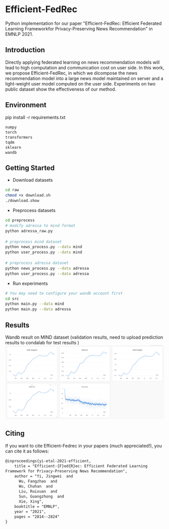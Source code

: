 # Efficient-FedRec
Python implementation for our paper "Efficient-FedRec: Efficient Federated Learning Frameworkfor Privacy-Preserving News Recommendation" in EMNLP 2021.

## Introduction
Directly applying federated learning on news recommendation models will lead to high computation and communication cost on user side.
In this work, we propose Efficient-FedRec, in which we dicompose the news recommendation model into a large news model maintained on server and a light-weight user model computed on the user side.
Experiments on two public dataset show the effectiveness of our method.


## Environment
pip install -r requirements.txt
```
numpy
torch
transformers
tqdm
sklearn
wandb
```

## Getting Started
* Download datasets 
```bash
cd raw
chmod +x download.sh
./download.show
```
* Preprocess datasets 
```bash
cd preprocess
# modify adressa to mind format
python adressa_raw.py

# preprocess mind dataset
python news_process.py --data mind
python user_process.py --data mind

# preprocess adressa dataset
python news_process.py --data adressa
python user_process.py --data adressa
```

* Run experiments
```bash
# You may need to configure your wandb account first
cd src
python main.py --data mind
python main.py --data adressa
```


## Results
Wandb result on MIND dataset (validation results, need to upload prediction results to condalab for test results )
![](./.figure/mind-result.png)

## Citing
If you want to cite Efficient-Fedrec in your papers (much appreciated!), you can cite it as follows:
```
@inproceedings{yi-etal-2021-efficient,
    title = "Efficient-{F}ed{R}ec: Efficient Federated Learning Framework for Privacy-Preserving News Recommendation",
    author = "Yi, Jingwei  and
      Wu, Fangzhao  and
      Wu, Chuhan  and
      Liu, Ruixuan  and
      Sun, Guangzhong  and
      Xie, Xing",
    booktitle = "EMNLP",
    year = "2021",
    pages = "2814--2824"
}
```
